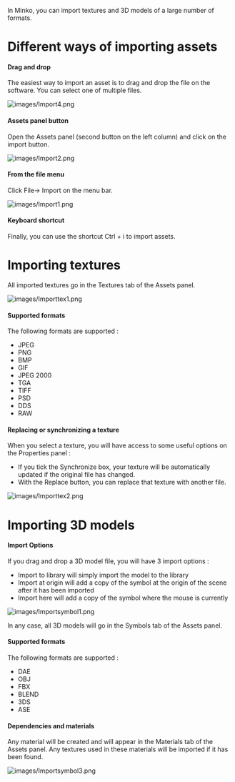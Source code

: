 In Minko, you can import textures and 3D models of a large number of formats.

Different ways of importing assets
==================================

#### Drag and drop

The easiest way to import an asset is to drag and drop the file on the software. You can select one of multiple files.

![](images/Import4.png "images/Import4.png")

#### Assets panel button

Open the Assets panel (second button on the left column) and click on the import button.

![](images/Import2.png "images/Import2.png")

#### From the file menu

Click File-> Import on the menu bar.

![](images/Import1.png "images/Import1.png")

#### Keyboard shortcut

Finally, you can use the shortcut Ctrl + i to import assets.

Importing textures
==================

All imported textures go in the Textures tab of the Assets panel.

![](images/Importtex1.png "images/Importtex1.png")

#### Supported formats

The following formats are supported :

-   JPEG
-   PNG
-   BMP
-   GIF
-   JPEG 2000
-   TGA
-   TIFF
-   PSD
-   DDS
-   RAW

#### Replacing or synchronizing a texture

When you select a texture, you will have access to some useful options on the Properties panel :

-   If you tick the Synchronize box, your texture will be automatically updated if the original file has changed.
-   With the Replace button, you can replace that texture with another file.

![](images/Importtex2.png "images/Importtex2.png")

Importing 3D models
===================

#### Import Options

If you drag and drop a 3D model file, you will have 3 import options :

-   Import to library will simply import the model to the library
-   Import at origin will add a copy of the symbol at the origin of the scene after it has been imported
-   Import here will add a copy of the symbol where the mouse is currently

![](images/Importsymbol1.png "images/Importsymbol1.png")

In any case, all 3D models will go in the Symbols tab of the Assets panel.

#### Supported formats

The following formats are supported :

-   DAE
-   OBJ
-   FBX
-   BLEND
-   3DS
-   ASE

#### Dependencies and materials

Any material will be created and will appear in the Materials tab of the Assets panel. Any textures used in these materials will be imported if it has been found.

![](images/Importsymbol3.png "images/Importsymbol3.png")

